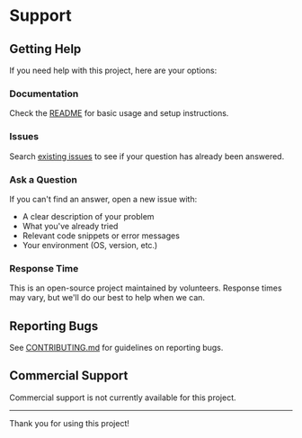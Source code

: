 # Support

## Getting Help

If you need help with this project, here are your options:

### Documentation

Check the [README](README.md) for basic usage and setup instructions.

### Issues

Search [existing issues](../../issues) to see if your question has already been answered.

### Ask a Question

If you can't find an answer, open a new issue with:
- A clear description of your problem
- What you've already tried
- Relevant code snippets or error messages
- Your environment (OS, version, etc.)

### Response Time

This is an open-source project maintained by volunteers. Response times may vary, but we'll do our best to help when we can.

## Reporting Bugs

See [CONTRIBUTING.md](CONTRIBUTING.md) for guidelines on reporting bugs.

## Commercial Support

Commercial support is not currently available for this project.

---

Thank you for using this project!

